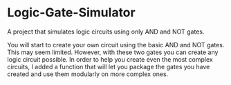 # Logic-Gate-Simulator
A project that simulates logic circuits using only AND and NOT gates.

You will start to create your own circuit using the basic AND and NOT gates. This may seem limited. However, with these two gates you can create any logic circuit possible. In order to help you create even the most complex circuits, I added a function that will let you package the gates you have created and use them modularly on more complex ones.

